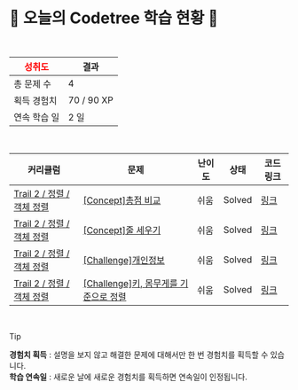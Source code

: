 # 🌲 오늘의 Codetree 학습 현황 🌲

<br />

| <span style="color:red;display:block;text-align:center;"> **성취도**</span> | 결과 |
|---|---|
| 총 문제 수 | 4 |
| 획득 경험치 | 70 / 90 XP |
| 연속 학습 일 | 2 일 |

<br />

|커리큘럼|문제|난이도|상태|코드 링크|
|---|---|---|---|---|
|[Trail 2 / 정렬 / 객체 정렬](https://www.codetree.ai/trail-info/novice-mid/)|[[Concept]총점 비교](https://www.codetree.ai/trails/complete/curated-cards/intro-compare-total-points/)|쉬움|Solved|[링크](https://github.com/dldbdlf/Algorithm-Study/blob/main/250119/%EC%B4%9D%EC%A0%90%20%EB%B9%84%EA%B5%90/compare-total-points.c)|
|[Trail 2 / 정렬 / 객체 정렬](https://www.codetree.ai/trail-info/novice-mid/)|[[Concept]줄 세우기](https://www.codetree.ai/trails/complete/curated-cards/intro-line-up-students/)|쉬움|Solved|[링크](https://github.com/dldbdlf/Algorithm-Study/blob/main/250119/%EC%A4%84%20%EC%84%B8%EC%9A%B0%EA%B8%B0/line-up-students.c)|
|[Trail 2 / 정렬 / 객체 정렬](https://www.codetree.ai/trail-info/novice-mid/)|[[Challenge]개인정보](https://www.codetree.ai/trails/complete/curated-cards/challenge-personal-info/)|쉬움|Solved|[링크](https://github.com/dldbdlf/Algorithm-Study/blob/main/250119/%EA%B0%9C%EC%9D%B8%EC%A0%95%EB%B3%B4/personal-info.c)|
|[Trail 2 / 정렬 / 객체 정렬](https://www.codetree.ai/trail-info/novice-mid/)|[[Challenge]키, 몸무게를 기준으로 정렬](https://www.codetree.ai/trails/complete/curated-cards/challenge-sort-by-height-and-weight/)|쉬움|Solved|[링크](https://github.com/dldbdlf/Algorithm-Study/blob/main/250119/%ED%82%A4%2C%20%EB%AA%B8%EB%AC%B4%EA%B2%8C%EB%A5%BC%20%EA%B8%B0%EC%A4%80%EC%9C%BC%EB%A1%9C%20%EC%A0%95%EB%A0%AC/sort-by-height-and-weight.c)|


<br />

> [!TIP]
> **경험치 획득** : 설명을 보지 않고 해결한 문제에 대해서만 한 번 경험치를 획득할 수 있습니다.  
> **학습 연속일** : 새로운 날에 새로운 경험치를 획득하면 연속일이 인정됩니다.

